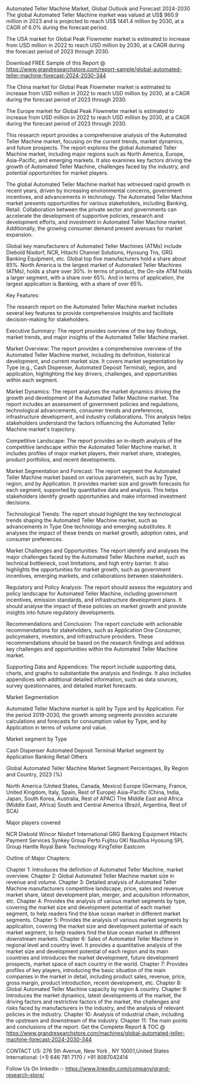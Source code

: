 Automated Teller Machine Market, Global Outlook and Forecast 2024-2030
The global Automated Teller Machine market was valued at US$ 960.9 million in 2023 and is projected to reach US$ 1441.4 million by 2030, at a CAGR of 6.0% during the forecast period.

The USA market for Global Peak Flowmeter market is estimated to increase from USD million in 2022 to reach USD million by 2030, at a CAGR during the forecast period of 2023 through 2030.

Download FREE Sample of this Report @ https://www.grandresearchstore.com/report-sample/global-automated-teller-machine-forecast-2024-2030-344

The China market for Global Peak Flowmeter market is estimated to increase from USD million in 2022 to reach USD million by 2030, at a CAGR during the forecast period of 2023 through 2030.

The Europe market for Global Peak Flowmeter market is estimated to increase from USD million in 2022 to reach USD million by 2030, at a CAGR during the forecast period of 2023 through 2030.

This research report provides a comprehensive analysis of the Automated Teller Machine market, focusing on the current trends, market dynamics, and future prospects. The report explores the global Automated Teller Machine market, including major regions such as North America, Europe, Asia-Pacific, and emerging markets. It also examines key factors driving the growth of Automated Teller Machine, challenges faced by the industry, and potential opportunities for market players.

The global Automated Teller Machine market has witnessed rapid growth in recent years, driven by increasing environmental concerns, government incentives, and advancements in technology. The Automated Teller Machine market presents opportunities for various stakeholders, including Banking, Retail. Collaboration between the private sector and governments can accelerate the development of supportive policies, research and development efforts, and investment in Automated Teller Machine market. Additionally, the growing consumer demand present avenues for market expansion.

Global key manufacturers of Automated Teller Machines (ATMs) include Diebold Nixdorf, NCR, Hitachi Channel Solutions, Hyosung Tns, GRG Banking Equipment, etc. Global top five manufacturers hold a share about 85%. North America is the largest market of Automated Teller Machines (ATMs), holds a share over 30%. In terms of product, the On-site ATM holds a larger segment, with a share over 65%. And in terms of application, the largest application is Banking, with a share of over 65%.

Key Features:

The research report on the Automated Teller Machine market includes several key features to provide comprehensive insights and facilitate decision-making for stakeholders.

Executive Summary: The report provides overview of the key findings, market trends, and major insights of the Automated Teller Machine market.

Market Overview: The report provides a comprehensive overview of the Automated Teller Machine market, including its definition, historical development, and current market size. It covers market segmentation by Type (e.g., Cash Dispenser, Automated Deposit Terminal), region, and application, highlighting the key drivers, challenges, and opportunities within each segment.

Market Dynamics: The report analyses the market dynamics driving the growth and development of the Automated Teller Machine market. The report includes an assessment of government policies and regulations, technological advancements, consumer trends and preferences, infrastructure development, and industry collaborations. This analysis helps stakeholders understand the factors influencing the Automated Teller Machine market's trajectory.

Competitive Landscape: The report provides an in-depth analysis of the competitive landscape within the Automated Teller Machine market. It includes profiles of major market players, their market share, strategies, product portfolios, and recent developments.

Market Segmentation and Forecast: The report segment the Automated Teller Machine market based on various parameters, such as by Type, region, and by Application. It provides market size and growth forecasts for each segment, supported by quantitative data and analysis. This helps stakeholders identify growth opportunities and make informed investment decisions.

Technological Trends: The report should highlight the key technological trends shaping the Automated Teller Machine market, such as advancements in Type One technology and emerging substitutes. It analyses the impact of these trends on market growth, adoption rates, and consumer preferences.

Market Challenges and Opportunities: The report identify and analyses the major challenges faced by the Automated Teller Machine market, such as technical bottleneck, cost limitations, and high entry barrier. It also highlights the opportunities for market growth, such as government incentives, emerging markets, and collaborations between stakeholders.

Regulatory and Policy Analysis: The report should assess the regulatory and policy landscape for Automated Teller Machine, including government incentives, emission standards, and infrastructure development plans. It should analyse the impact of these policies on market growth and provide insights into future regulatory developments.

Recommendations and Conclusion: The report conclude with actionable recommendations for stakeholders, such as Application One Consumer, policymakers, investors, and infrastructure providers. These recommendations should be based on the research findings and address key challenges and opportunities within the Automated Teller Machine market.

Supporting Data and Appendices: The report include supporting data, charts, and graphs to substantiate the analysis and findings. It also includes appendices with additional detailed information, such as data sources, survey questionnaires, and detailed market forecasts.

Market Segmentation

Automated Teller Machine market is split by Type and by Application. For the period 2019-2030, the growth among segments provides accurate calculations and forecasts for consumption value by Type, and by Application in terms of volume and value.

Market segment by Type

Cash Dispenser
Automated Deposit Terminal
Market segment by Application
Banking
Retail
Others

Global Automated Teller Machine Market Segment Percentages, By Region and Country, 2023 (%)

North America (United States, Canada, Mexico)
Europe (Germany, France, United Kingdom, Italy, Spain, Rest of Europe)
Asia-Pacific (China, India, Japan, South Korea, Australia, Rest of APAC)
The Middle East and Africa (Middle East, Africa)
South and Central America (Brazil, Argentina, Rest of SCA)

Major players covered

NCR
Diebold
Wincor Nixdorf International
GRG Banking Equipment
Hitachi Payment Services
Synkey Group
Perto
Fujitsu
OKI
Nautilus Hyosung
SPL Group
Hantle
Royal Bank Technology
KingTeller
Eastcom

Outline of Major Chapters:

Chapter 1: Introduces the definition of Automated Teller Machine, market overview.
Chapter 2: Global Automated Teller Machine market size in revenue and volume.
Chapter 3: Detailed analysis of Automated Teller Machine manufacturers competitive landscape, price, sales and revenue market share, latest development plan, merger, and acquisition information, etc.
Chapter 4: Provides the analysis of various market segments by type, covering the market size and development potential of each market segment, to help readers find the blue ocean market in different market segments.
Chapter 5: Provides the analysis of various market segments by application, covering the market size and development potential of each market segment, to help readers find the blue ocean market in different downstream markets.
Chapter 6: Sales of Automated Teller Machine in regional level and country level. It provides a quantitative analysis of the market size and development potential of each region and its main countries and introduces the market development, future development prospects, market space of each country in the world.
Chapter 7: Provides profiles of key players, introducing the basic situation of the main companies in the market in detail, including product sales, revenue, price, gross margin, product introduction, recent development, etc.
Chapter 8: Global Automated Teller Machine capacity by region & country.
Chapter 9: Introduces the market dynamics, latest developments of the market, the driving factors and restrictive factors of the market, the challenges and risks faced by manufacturers in the industry, and the analysis of relevant policies in the industry.
Chapter 10: Analysis of industrial chain, including the upstream and downstream of the industry.
Chapter 11: The main points and conclusions of the report.
Get the Complete Report & TOC @ https://www.grandresearchstore.com/machines/global-automated-teller-machine-forecast-2024-2030-344

CONTACT US:
276 5th Avenue, New York , NY 10001,United States
International: (+1) 646 781 7170 / +91 8087042414

Follow Us On linkedin :- https://www.linkedin.com/company/grand-research-store/
